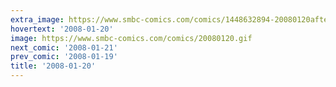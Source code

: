 ```yaml
---
extra_image: https://www.smbc-comics.com/comics/1448632894-20080120after.png
hovertext: '2008-01-20'
image: https://www.smbc-comics.com/comics/20080120.gif
next_comic: '2008-01-21'
prev_comic: '2008-01-19'
title: '2008-01-20'
---
```


